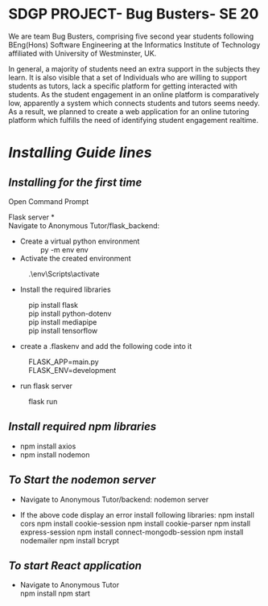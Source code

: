 # SDGP PROJECT- Bug Busters- SE 20

We are team Bug Busters, comprising five second year students following BEng(Hons) Software Engineering at the Informatics Institute of Technology affiliated with University of Westminster, UK. 

In general, a majority of students need an extra support in the subjects they learn. It is also visible that a set of Individuals who are willing to support students as tutors, lack a specific platform for getting interacted with students. As the student engagement in an online platform is comparatively low, apparently a system which connects students and tutors seems needy. As a result, we planned to create a web application for an online tutoring platform which fulfills the need of identifying student engagement realtime.



*Installing Guide lines*
=====================================

*Installing for the first time*
------------------------------------
Open Command Prompt

<dl>Flask server
  * <dt>Navigate to Anonymous Tutor/flask_backend:</dt>

  * <dt>Create a virtual python environment</dt>
    <dd>py -m env env</dd>

  * <dt>Activate the created environment</dt>
   <dd>.\env\Scripts\activate</dd>

  * <dt>Install the required libraries</dt>
   <dd>pip install flask</dd>
   <dd>pip install python-dotenv</dd>
   <dd>pip install mediapipe</dd>
   <dd>pip install tensorflow</dd>

  * <dt>create a .flaskenv and add the following code into it</dt>
   <dd>FLASK_APP=main.py</dd>
   <dd>FLASK_ENV=development</dd>

  * <dt>run flask server</dt>
   <dd>flask run</dd>
  </dl>

*Install required npm libraries*
------------------------------------
  * npm install axios
  * npm install nodemon
 
*To Start the nodemon server*
------------------------------------

  * Navigate to Anonymous Tutor/backend:
  nodemon server
  
  * If the above code display an error install following libraries:
  npm install cors
  npm install cookie-session
  npm install cookie-parser
  npm install express-session
  npm install connect-mongodb-session
  npm install nodemailer
  npm install bcrypt
  
*To start React application*  
------------------------------------
  * Navigate to Anonymous Tutor  
  npm install
  npm start




